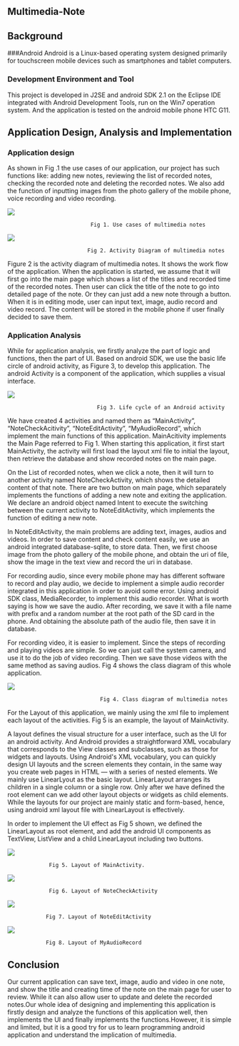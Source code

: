 ## Multimedia-Note

## Background
###Android
Android is a Linux-based operating system designed primarily for touchscreen mobile devices such as smartphones and tablet computers.

### Development Environment and Tool
This project is developed in J2SE and android SDK 2.1 on the Eclipse IDE integrated with Android Development Tools, run on the Win7 operation system. And the application is tested on the android mobile phone HTC G11.

## Application Design, Analysis and Implementation
### Application design
As shown in Fig .1 the use cases of our application, our project has such functions like: adding new notes, reviewing the list of recorded notes, checking the recorded note and deleting the recorded notes. We also add the function of inputting images from the photo gallery of the mobile phone, voice recording and video recording.

![](http://c1.staticflickr.com/9/8620/16531122978_ef69a4d181_b.jpg)

                              Fig 1. Use cases of multimedia notes


![](http://c1.staticflickr.com/9/8632/16692796596_b17a9a1849_b.jpg)

                             Fig 2. Activity Diagram of multimedia notes

Figure 2 is the activity diagram of multimedia notes. It shows the work flow of the application. When the application is started, we assume that it will first go into the main page which shows a list of the titles and recorded time of the recorded notes. Then user can click the title of the note to go into detailed page of the note. Or they can just add a new note through a button. When it is in editing mode, user can input text, image, audio record and video record. The content will be stored in the mobile phone if user finally decided to save them.

### Application Analysis
While for application analysis, we firstly analyze the part of logic and functions, then the part of UI.
Based on android SDK, we use the basic life circle of android activity, as Figure 3, to develop this application. The android Activity is a component of the application, which supplies a visual interface.

![](http://c1.staticflickr.com/9/8646/16098795003_ca15ebeccc_b.jpg)
 
                                Fig 3. Life cycle of an Android activity


We have created 4 activities and named them as “MainActivity”, “NoteCheckAcitivity”, “NoteEditActivity”, “MyAudioRecord”, which implement the main functions of this application.
MainAcitivity implements the Main Page referred to Fig 1. When starting this application, it first start MainActivity, the activity will first load the layout xml file to initial the layout, then retrieve the database and show recorded notes on the main page. 

On the List of recorded notes, when we click a note, then it will turn to another activity named NoteCheckActivity, which shows the detailed content of that note.
There are two button on main page, which separately implements the functions of adding a new note and exiting the application. We declare an android object named Intent to execute the switching between the current activity to NoteEditActivity, which implements the function of editing a new note.

In NoteEditActivity, the main problems are adding text, images, audios and videos. In order to save content and check content easily, we use an android integrated database-sqlite, to store data.
Then, we first choose image from the photo gallery of the mobile phone, and obtain the uri of file, show the image in the text view and record the uri in database.

For recording audio, since every mobile phone may has different software to record and play audio, we decide to implement a simple audio recorder integrated in this application in order to avoid some error. Using android SDK class, MediaRecorder, to implement this audio recorder. What is worth saying is how we save the audio. After recording, we save it with a file name with prefix and a random number at the root path of the SD card in the phone. And obtaining the absolute path of the audio file, then save it in database.

For recording video, it is easier to implement. Since the steps of recording and playing videos are simple. So we can just call the system camera, and use it to do the job of video recording. Then we save those videos with the same method as saving audios. Fig 4 shows the class diagram of this whole application.

![](http://c1.staticflickr.com/9/8606/16511421067_854520a988_b.jpg)

                                 Fig 4. Class diagram of multimedia notes


For the Layout of this application, we mainly using the xml file to implement each layout of the activities. Fig 5 is an example, the layout of MainActivity. 

A layout defines the visual structure for a user interface, such as the UI for an android activity. And Android provides a straightforward XML vocabulary that corresponds to the View classes and subclasses, such as those for widgets and layouts. Using Android's XML vocabulary, you can quickly design UI layouts and the screen elements they contain, in the same way you create web pages in HTML — with a series of nested elements. 
We mainly use LinearLyout as the basic layout. LinearLayout arranges its children in a single column or a single row. Only after we have defined the root element can we add other layout objects or widgets as child elements. While the layouts for our project are mainly static and form-based, hence, using android xml layout file with LinearLayout is effectively.

In order to implement the UI effect as Fig 5 shown, we defined the LinearLayout as root element, and add the android UI components as TextView, ListView and a child LinearLayout including two buttons.

![](https://c1.staticflickr.com/9/8665/16511420987_e67ed7be09.jpg)

                 Fig 5. Layout of MainActivity.  

![](http://c1.staticflickr.com/9/8658/16717429941_bc42bc80cf.jpg)

                 Fig 6. Layout of NoteCheckActivity

![](http://c1.staticflickr.com/9/8598/16717631322_5a67b10151.jpg)

                Fig 7. Layout of NoteEditActivity

![](http://c1.staticflickr.com/9/8674/16717429801_997415e941.jpg)

                Fig 8. Layout of MyAudioRecord


## Conclusion
Our current application can save text, image, audio and video in one note, and show the title and creating time of the note on the main page for user to review. While it can also allow user to update and delete the recorded notes.Our whole idea of designing and implementing this application is firstly design and analyze the functions of this application well, then implements the UI and finally implements the functions.However, it is simple and limited, but it is a good try for us to learn programming android application and understand the implication of multimedia. 

